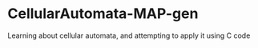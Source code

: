# CellularAutomata-MAP-gen
Learning about cellular automata, and attempting to apply it using C code

